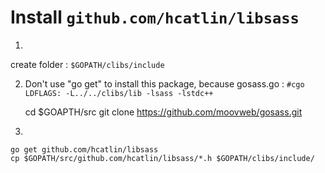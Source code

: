 # Install `github.com/hcatlin/libsass`

1.

create folder : `$GOPATH/clibs/include`

2. Don't use "go get" to install this package, because gosass.go : `#cgo LDFLAGS: -L../../clibs/lib -lsass -lstdc++`

    cd $GOAPTH/src
    git clone https://github.com/moovweb/gosass.git

3.

    go get github.com/hcatlin/libsass
    cp $GOPATH/src/github.com/hcatlin/libsass/*.h $GOPATH/clibs/include/




